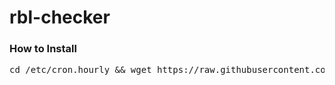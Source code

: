 # rbl-checker

### How to Install
<pre>cd /etc/cron.hourly && wget https://raw.githubusercontent.com/redhatjobin/rbl-checker/master/awsadminz-rblchecker.sh -O awsadminz-rblchecker.sh && chmod +x awsadminz-rblchecker.sh </pre>

